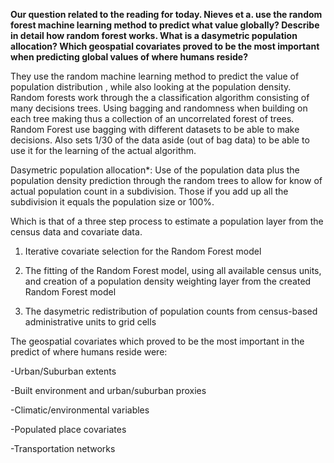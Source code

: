 **Our question related to the reading for today.  Nieves et a. use the random forest machine learning method to predict what value globally?  Describe in detail how random forest works.  What is a dasymetric population allocation? Which geospatial covariates proved to be the most important when predicting global values of where humans reside?**

They use the random machine learning method to predict the value of population distribution , while also looking at the population density.  Random forests work through the a classification algorithm consisting of many decisions trees.  Using bagging and randomness when building on each tree making thus a collection of an uncorrelated forest of trees.  Random Forest use bagging with different datasets to be able to make decisions.  Also sets 1/30 of the data aside (out of bag data) to be able to use it for the learning of the actual algorithm.

Dasymetric population allocation*: Use of the population data plus the population density prediction through the random trees to allow for know of actual population count in a subdivision.  Those if you add up all the subdivision it equals the population size or 100%.

Which is that of a three step process to estimate a population layer from the census data and covariate data.   

1) Iterative covariate selection for the Random Forest model

2) The fitting of the Random Forest model, using all available census units, and creation of a population density weighting layer from the created Random Forest model

3) The dasymetric redistribution of population counts from census-based administrative units to grid cells 

The geospatial covariates which proved to be the most important in the predict of where humans reside were: 

-Urban/Suburban extents

-Built environment and urban/suburban proxies 

-Climatic/environmental variables 

-Populated place covariates 

-Transportation networks 